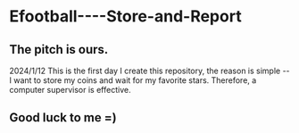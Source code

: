 # Efootball----Store-and-Report
The pitch is ours.
-----------------------------------------------------------
2024/1/12
This is the first day I create this repository, the reason
is simple -- I want to store my coins and wait for my favorite
stars. Therefore, a computer supervisor is effective.

Good luck to me =)
-----------------------------------------------------------
